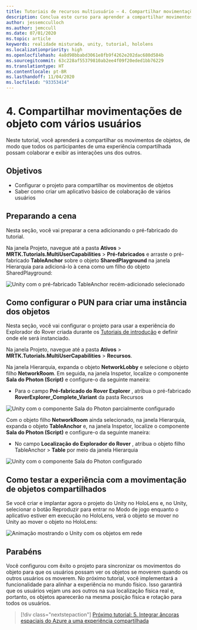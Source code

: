 ```yaml
---
title: Tutoriais de recursos multiusuário – 4. Compartilhar movimentações de objeto com vários usuários
description: Conclua este curso para aprender a compartilhar movimentos de objetos com vários usuários em um aplicativo do HoloLens 2.
author: jessemcculloch
ms.author: jemccull
ms.date: 07/01/2020
ms.topic: article
keywords: realidade misturada, unity, tutorial, hololens
ms.localizationpriority: high
ms.openlocfilehash: 4a8d98bbabd3061e8fb9f4262e202dac680d584b
ms.sourcegitcommit: 63c228af55379810ab2ee4f09f20eded1bb76229
ms.translationtype: HT
ms.contentlocale: pt-BR
ms.lasthandoff: 11/04/2020
ms.locfileid: "93353414"
---
```

# <a name="4-sharing-object-movements-with-multiple-users"></a>4. Compartilhar movimentações de objeto com vários usuários

Neste tutorial, você aprenderá a compartilhar os movimentos de objetos, de modo que todos os participantes de uma experiência compartilhada possam colaborar e exibir as interações uns dos outros.

## <a name="objectives"></a>Objetivos

* Configurar o projeto para compartilhar os movimentos de objetos
* Saber como criar um aplicativo básico de colaboração de vários usuários

## <a name="preparing-the-scene"></a>Preparando a cena

Nesta seção, você vai preparar a cena adicionando o pré-fabricado do tutorial.

Na janela Projeto, navegue até a pasta **Ativos** > **MRTK.Tutorials.MultiUserCapabilities** > **Pré-fabricados** e arraste o pré-fabricado **TableAnchor** sobre o objeto **SharedPlayground** na janela Hierarquia para adicioná-lo à cena como um filho do objeto SharedPlayground:

![Unity com o pré-fabricado TableAnchor recém-adicionado selecionado](images/mr-learning-sharing/sharing-04-section1-step1-1.png)

## <a name="configuring-pun-to-instantiate-the-objects"></a>Como configurar o PUN para criar uma instância dos objetos

Nesta seção, você vai configurar o projeto para usar a experiência do Explorador do Rover criada durante os [Tutoriais de introdução](mr-learning-base-01.md) e definir onde ele será instanciado.

Na janela Projeto, navegue até a pasta **Ativos** > **MRTK.Tutorials.MultiUserCapabilities** > **Recursos**.

Na janela Hierarquia, expanda o objeto **NetworkLobby** e selecione o objeto filho **NetworkRoom**. Em seguida, na janela Inspetor, localize o componente **Sala do Photon (Script)** e configure-o da seguinte maneira:

* Para o campo **Pré-fabricado do Rover Explorer** , atribua o pré-fabricado **RoverExplorer_Complete_Variant** da pasta Recursos

![Unity com o componente Sala do Photon parcialmente configurado](images/mr-learning-sharing/sharing-04-section2-step1-1.png)

Com o objeto filho **NetworkRoom** ainda selecionado, na janela Hierarquia, expanda o objeto **TableAnchor** e, na janela Inspetor, localize o componente **Sala do Photon (Script)** e configure-o da seguinte maneira:

* No campo **Localização do Explorador do Rover** , atribua o objeto filho TableAnchor > **Table** por meio da janela Hierarquia

![Unity com o componente Sala do Photon configurado](images/mr-learning-sharing/sharing-04-section2-step1-2.png)

## <a name="trying-the-experience-with-shared-object-movement"></a>Como testar a experiência com a movimentação de objetos compartilhados

Se você criar e implantar agora o projeto do Unity no HoloLens e, no Unity, selecionar o botão Reproduzir para entrar no Modo de jogo enquanto o aplicativo estiver em execução no HoloLens, verá o objeto se mover no Unity ao mover o objeto no HoloLens:

![Animação mostrando o Unity com os objetos em rede](images/mr-learning-sharing/sharing-04-section3-step1-1.gif)

## <a name="congratulations"></a>Parabéns

Você configurou com êxito o projeto para sincronizar os movimentos do objeto para que os usuários possam ver os objetos se moverem quando os outros usuários os moverem. No próximo tutorial, você implementará a funcionalidade para alinhar a experiência no mundo físico. Isso garantirá que os usuários vejam uns aos outros na sua localização física real e, portanto, os objetos aparecerão na mesma posição física e rotação para todos os usuários.

> [!div class="nextstepaction"]
> [Próximo tutorial: 5. Integrar âncoras espaciais do Azure a uma experiência compartilhada](mr-learning-sharing-05.md)
